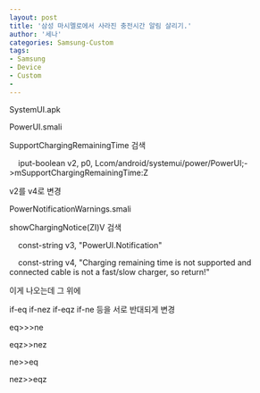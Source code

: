 ```yaml
---
layout: post
title: '삼성 마시멜로에서 사라진 충전시간 알림 살리기.'
author: '세나'
categories: Samsung-Custom
tags:
- Samsung
- Device
- Custom
-
---
```



<script> location.href='https://cafe.naver.com/develoid/696405' ; </script>

<p>SystemUI.apk</p>
<p>PowerUI.smali</p>
<p>SupportChargingRemainingTime 검색</p>
<p>&nbsp;&nbsp;&nbsp; iput-boolean v2, p0, Lcom/android/systemui/power/PowerUI;-&gt;mSupportChargingRemainingTime:Z</p>
<p>v2를 v4로 변경</p>
<p>PowerNotificationWarnings.smali</p>
<p>showChargingNotice(ZI)V 검색</p>
<p>&nbsp;&nbsp;&nbsp; const-string v3, "PowerUI.Notification"</p>
<p>&nbsp;&nbsp;&nbsp; const-string v4, "Charging remaining time is not supported and connected cable is not a fast/slow charger, so return!"</p>
<p>이게 나오는데 그 위에</p>
<p>if-eq if-nez if-eqz if-ne 등을 서로 반대되게 변경</p>
<p>eq&gt;&gt;&gt;ne</p>
<p>eqz&gt;&gt;nez</p>
<p>ne&gt;&gt;eq</p>
<p>nez&gt;&gt;eqz</p>

